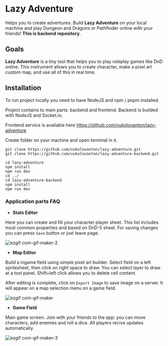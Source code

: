 # Lazy Adventure
Helps you to create adventures. Build **Lazy Adventure** on your local machine and play Dungeon and Dragons or Pathfinder online with your friends!
**This is backend repository**. 

## Goals
**Lazy Adventure** is a tiny tool that helps you to play roleplay games like DnD online. This instrument allows you to create character, make a pixel art custom map, and use all of this in real time.

## Installation
To run project locally you need to have NodeJS and npm / pnpm installed.

Project contains to main parts: backend and frontend. Backend is builded with NodeJS and Socket.io.

Frontend service is available here https://github.com/vukolovanton/lazy-adventure

Create folder on your machine and open terminal in it.
```
git clone https://github.com/vukolovanton/lazy-adventure.git
git clone https://github.com/vukolovanton/lazy-adventure-backend.git

cd lazy-adventure
npm install
npm run dev
cd ../
cd lazy-adventure-backend
npm install
npm run dev
```

### Application parts FAQ
- **Stats Editor**

Here you can create and fill your character player sheet. This list includes most common properties and based on DnD-5 sheet. For saving changes you can press `Save` button or just leave page.

![ezgif com-gif-maker-2](https://user-images.githubusercontent.com/53794193/170096224-86b2b3fa-cee9-4de7-a8b0-be2a0f203774.gif)

- **Map Editor**

Build a ingame field using simple pixel art builder. Select field on a left spritesheet, then click on right space to draw. You can select layer to draw at a tool panel. Shift+left click allows you to delete cell content.

After editing is complete, click on `Export Image` to save image on a server. It will appear on a map selection menu on a game field.

![ezgif com-gif-maker](https://user-images.githubusercontent.com/53794193/170096165-2494bdb1-43df-4ba7-95c2-c4fd606aa502.gif)

- **Game Field**

Main game screen. Join with your friends to the app: you can move characters, add enemies and roll a dice. All players recive updates automatically.

![ezgif com-gif-maker-3](https://user-images.githubusercontent.com/53794193/170096565-5293cc56-9f0d-4d31-92bc-966fd811817d.gif)
